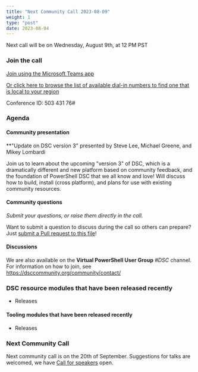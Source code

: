 ```yaml
---
title: "Next Community Call 2023-08-09"
weight: 1
type: "post"
date: 2023-08-04
---
```


Next call will be on Wednesday, August 9th, at 12 PM PST

### Join the call

[Join using the Microsoft Teams app](https://teams.microsoft.com/l/meetup-join/19%3ameeting_OTc2YThjZGQtNWE4Yi00NDQyLTk5NTktYWIwYjdhMGZjNDRl%40thread.v2/0?context=%7b%22Tid%22%3a%2272f988bf-86f1-41af-91ab-2d7cd011db47%22%2c%22Oid%22%3a%222fd83437-7fe6-4ee4-a109-828a19cb7bff%22%7d)

[Or click here to browse the list of available dial-in numbers to find one that is local to your region](https://dialin.teams.microsoft.com/8551f4c1-bea3-441a-8738-69aa517a91c5?id=50343176)

Conference ID:
503 431 76#

### Agenda

#### Community presentation

**"Update on DSC version 3" presented by Steve Lee, Michael Greene, and Mikey Lombardi

Join us to learn about the upcoming "version 3" of DSC, which is a dramatically
different and new platform based on community feedback, and the foundation of PowerShell DSC
that we all know and love! Will discuss how to build, install (cross platform),
and plans for use with existing community resources.

#### Community questions

_Submit your questions, or raise them directly in the call._

<!-- Topics or questions from the community (welcome at any point during the call).
During the Community Call in the presentation area you can ask questions by moving
you avatar to the Q & A area. -->

Want to submit a question to discuss during the call so others can prepare?
Just [submit a Pull request to this file](https://github.com/dsccommunity/dsccommunity.org/edit/master/content/community_calls/next_call.en.md)!

#### Discussions

We are also available on the **Virtual PowerShell User Group** _#DSC_ channel.
For information on how to join, see https://dsccommunity.org/community/contact/

### DSC resource modules that have been released recently

- Releases
  
#### Tooling modules that have been released recently

- Releases
  
### Next Community Call

Next community call is on the 20th of September.
Suggestions for talks are welcomed, we have [Call for speakers](https://sessionize.com/dsc-community)
open.
